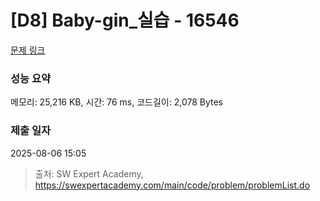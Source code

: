 # [D8] Baby-gin_실습 - 16546 

[문제 링크](https://swexpertacademy.com/main/code/problem/problemDetail.do?contestProbId=AYZS3UfKuQgDFARc) 

### 성능 요약

메모리: 25,216 KB, 시간: 76 ms, 코드길이: 2,078 Bytes

### 제출 일자

2025-08-06 15:05



> 출처: SW Expert Academy, https://swexpertacademy.com/main/code/problem/problemList.do